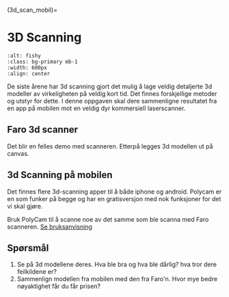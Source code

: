 (3d_scan_mobil)=
# 3D Scanning

```{image} ../bilder/frukt.png
:alt: fishy
:class: bg-primary mb-1
:width: 600px
:align: center
```

De siste årene har 3d scanning gjort det mulig å lage veldig detaljerte 3d modeller av virkeligheten på veldig kort tid. 
Det finnes forskjellige metoder og utstyr for dette. I denne oppgaven skal dere sammenligne resultatet fra en app på mobilen mot en veldig dyr kommersiell laserscanner.

## Faro 3d scanner

Det blir en felles demo med scanneren. Etterpå legges 3d modellen ut på canvas.

## 3d Scanning på mobilen

Det finnes flere 3d-scanning apper til å både iphone og android. Polycam er en som funker på begge og har en gratisversjon med nok funksjoner for det vi skal gjøre.

Bruk PolyCam til å scanne noe av det samme som ble scanna med Faro scanneren. [Se bruksanvisning](../bruksanvisninger/polycam.html)

## Spørsmål
1. Se på 3d modellene deres. Hva ble bra og hva ble dårlig? hva tror dere feilkildene er?
2. Sammenlign modellen fra mobilen med den fra Faro'n. Hvor mye bedre nøyaktighet får du får prisen?
